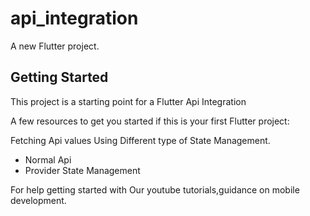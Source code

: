 # api_integration

A new Flutter project.

## Getting Started

This project is a starting point for a Flutter Api Integration

A few resources to get you started if this is your first Flutter project:

Fetching Api values Using Different type of State Management.

- Normal Api 
- Provider State Management

For help getting started with Our youtube tutorials,guidance on mobile development.
